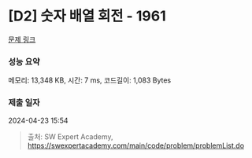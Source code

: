 # [D2] 숫자 배열 회전 - 1961 

[문제 링크](https://swexpertacademy.com/main/code/problem/problemDetail.do?contestProbId=AV5Pq-OKAVYDFAUq) 

### 성능 요약

메모리: 13,348 KB, 시간: 7 ms, 코드길이: 1,083 Bytes

### 제출 일자

2024-04-23 15:54



> 출처: SW Expert Academy, https://swexpertacademy.com/main/code/problem/problemList.do